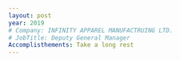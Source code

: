 ```yaml
---
layout: post
year: 2019
# Company: INFINITY APPAREL MANUFACTRUING LTD.
# JobTitle: Deputy General Manager
Accomplisthements: Take a long rest
---
```


